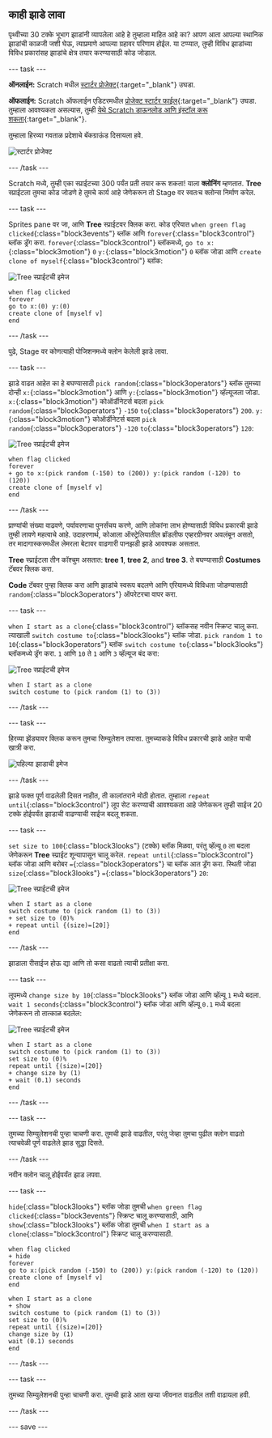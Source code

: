 ## काही झाडे लावा

पृथ्वीच्या 30 टक्के भूभाग झाडांनी व्यापलेला आहे हे तुम्हाला माहित आहे का? आपण आता आपल्या स्थानिक झाडांची काळजी जशी घेऊ, त्याप्रमाणे आपल्या ग्रहावर परिणाम होईल. या टप्प्यात, तुम्ही विविध झाडांच्या विविध प्रकारांसह झाडांचे क्षेत्र तयार करण्यासाठी कोड जोडाल.

--- task ---

**ऑनलाईन:** Scratch मधील [स्टार्टर प्रोजेक्ट](http://rpf.io/tree-life-simulator-on){:target="_blank"} उघडा.

**ऑफलाईन:** Scratch ऑफलाईन एडिटरमधील [प्रोजेक्ट स्टार्टर फाईल](http://rpf.io/p/mr-IN/tree-life-simulator-get){:target="_blank"} उघडा. तुम्हाला आवश्यकता असल्यास, तुम्ही [येथे Scratch डाऊनलोड आणि इंस्टॉल करू शकता](https://scratch.mit.edu/download){:target="_blank"}.

तुम्हाला हिरव्या गवताळ प्रदेशाचे बॅकग्राऊंड दिसायला हवे.

![स्टार्टर प्रोजेक्ट](images/starter_project.png)

--- /task ---

Scratch मध्ये, तुम्ही एका स्प्राईटच्या 300 पर्यंत प्रती तयार करू शकता! याला **क्लोनिंग** म्हणतात. **Tree** स्प्राईटला तुमचा कोड जोडणे हे तुमचे कार्य आहे जेणेकरून तो Stage वर स्वतःच क्लोन्स निर्माण करेल.

--- task ---

Sprites pane वर जा, आणि **Tree** स्प्राईटवर क्लिक करा. कोड एरियात `when green flag clicked`{:class="block3events"} ब्लॉक आणि `forever`{:class="block3control"} ब्लॉक ड्रॅग करा. `forever`{:class="block3control"} ब्लॉकमध्ये, `go to x:`{:class="block3motion"} `0` `y:`{:class="block3motion"} `0` ब्लॉक जोडा आणि `create clone of myself`{:class="block3control"} ब्लॉक:

![Tree स्प्राईटची इमेज](images/tree-sprite.png)

```blocks3
when flag clicked
forever
go to x:(0) y:(0)
create clone of [myself v]
end
```

--- /task ---

पुढे, Stage वर कोणत्याही पोजिशनमध्ये क्लोन केलेली झाडे लावा.

--- task ---

झाडे वाढत आहेत का हे बघण्यासाठी `pick random`{:class="block3operators"} ब्लॉक तुमच्या दोन्ही `x:`{:class="block3motion"} आणि `y:`{:class="block3motion"} व्हॅल्यूजला जोडा. `x:`{:class="block3motion"} कोऑर्डीनेटर्स बदला `pick random`{:class="block3operators"} `-150` `to`{:class="block3operators"} `200`. `y:`{:class="block3motion"} कोऑर्डीनेटर्स बदला `pick random`{:class="block3operators"} `-120` `to`{:class="block3operators"} `120`:

![Tree स्प्राईटची इमेज](images/tree-sprite.png)

```blocks3
when flag clicked
forever
+ go to x:(pick random (-150) to (200)) y:(pick random (-120) to (120))
create clone of [myself v]
end
```

--- /task ---

प्राण्यांची संख्या वाढवणे, पर्यावरणाचा पुनर्संचय करणे, आणि लोकांना लाभ होण्यासाठी विविध प्रकारची झाडे तुम्ही लावणे महत्वाचे आहे. उदाहरणार्थ, कोआला ऑस्ट्रेलियातील ब्रॉडलीफ एव्हरग्रीनवर अवलंबून असतो, तर मादागास्करमधील लेमरला बेटावर वाढणारी पानझडी झाडे आवश्यक असतात.

**Tree** स्प्राईटला तीन कॉश्चुम असतात: **tree 1**, **tree 2**, and **tree 3**. ते बघण्यासाठी **Costumes** टॅबवर क्लिक करा.

**Code** टॅबवर पुन्हा क्लिक करा आणि झाडांचे स्वरूप बदलणे आणि एरियामध्ये विविधता जोडण्यासाठी `random`{:class="block3operators"} ऑपरेटरचा वापर करा.

--- task ---

`when I start as a clone`{:class="block3control"} ब्लॉकसह नवीन स्क्रिप्ट चालू करा. त्याखाली `switch costume to`{:class="block3looks"} ब्लॉक जोडा. `pick random 1 to 10`{:class="block3operators"} ब्लॉक `switch costume to`{:class="block3looks"} ब्लॉकमध्ये ड्रॅग करा. `1` आणि `10` ते `1` आणि `3` व्हॅल्यूज बंद करा:

![Tree स्प्राईटची इमेज](images/tree-sprite.png)

```blocks3
when I start as a clone
switch costume to (pick random (1) to (3))
```

--- /task ---

--- task ---

हिरव्या झेंड्यावर क्लिक करून तुमचा सिम्युलेशन तपासा. तुमच्याकडे विविध प्रकारची झाडे आहेत याची खात्री करा.

![पहिल्या झाडाची इमेज ](images/first-trees.png)

--- /task ---

झाडे फक्त पूर्ण वाढलेली दिसत नाहीत, ती कालांतराने मोठी होतात. तुम्हाला `repeat until`{:class="block3control"} लूप सेट करण्याची आवश्यकता आहे जेणेकरून तुम्ही साईज 20 टक्के होईपर्यंत झाडाची वाढण्याची साईज बदलू शकता.

--- task ---

`set size to 100`{:class="block3looks"} (टक्के) ब्लॉक मिळवा, परंतु व्हॅल्यू `0` ला बदला जेणेकरून **Tree** स्प्राईट शून्यापासून चालू करेल. `repeat until`{:class="block3control"} ब्लॉक जोडा आणि बरोबर `=`{:class="block3operators"} चा ब्लॉक आत ड्रॅग करा. स्थिती जोडा `size`{:class="block3looks"} `=`{:class="block3operators"} `20`:

![Tree स्प्राईटची इमेज](images/tree-sprite.png)

```blocks3
when I start as a clone
switch costume to (pick random (1) to (3))
+ set size to (0)%
+ repeat until {(size)=[20]}
end
```

--- /task ---

झाडाला रीसाईज होऊ द्या आणि तो कसा वाढतो त्याची प्रतीक्षा करा.

--- task ---

लूपमध्ये `change size by 10`{:class="block3looks"} ब्लॉक जोडा आणि व्हॅल्यू `1` मध्ये बदला. `wait 1 seconds`{:class="block3control"} ब्लॉक जोडा आणि व्हॅल्यू `0.1` मध्ये बदला जेणेकरून तो तात्काळ बदलेल:

![Tree स्प्राईटची इमेज](images/tree-sprite.png)

```blocks3
when I start as a clone
switch costume to (pick random (1) to (3))
set size to (0)%
repeat until {(size)=[20]}
+ change size by (1)
+ wait (0.1) seconds
end
```

--- /task ---

--- task ---

तुमच्या सिम्युलेशनची पुन्हा चाचणी करा. तुमची झाडे वाढतील, परंतु जेव्हा तुमचा पुढील क्लोन वाढतो त्याचवेळी पूर्ण वाढलेले झाड सुद्धा दिसते.

--- /task ---

नवीन क्लोन चालू होईपर्यंत झाड लपवा.

--- task ---

`hide`{:class="block3looks"} ब्लॉक जोडा तुमची `when green flag clicked`{:class="block3events"} स्क्रिप्ट चालू करण्यासाठी, आणि `show`{:class="block3looks"} ब्लॉक जोडा तुमची `when I start as a clone`{:class="block3control"} स्क्रिप्ट चालू करण्यासाठी.

```blocks3
when flag clicked
+ hide
forever
go to x:(pick random (-150) to (200)) y:(pick random (-120) to (120))
create clone of [myself v]
end
```

```blocks3
when I start as a clone
+ show
switch costume to (pick random (1) to (3))
set size to (0)%
repeat until {(size)=[20]}
change size by (1)
wait (0.1) seconds
end
```

--- /task ---

--- task ---

तुमच्या सिम्युलेशनची पुन्हा चाचणी करा. तुमची झाडे आता खऱ्या जीवनात वाढतील तशी वाढायला हवी.

--- /task ---

--- save ---
